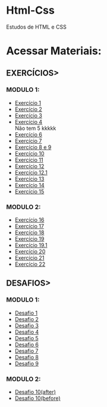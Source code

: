 # Html-Css
 Estudos de HTML e CSS

<h1>Acessar Materiais:</h1>
<h2>EXERCÍCIOS></h2>
<h3>MODULO 1:</h3>
<ul>
<li><a href="https://github.com/DiogoJP202/Html-Css/blob/main/Exerc%C3%ADcios/Modulo%201/Ex001/index.html" target="_blank">Exercício 1</a></li>
<li><a href="https://github.com/DiogoJP202/Html-Css/blob/main/Exerc%C3%ADcios/Modulo%201/Ex002/index.html" target="_blank">Exercício 2</a></li>
<li><a href="https://github.com/DiogoJP202/Html-Css/blob/main/Exerc%C3%ADcios/Modulo%201/Ex003/index.html" target="_blank">Exercício 3</a></li>
<li><a href="https://github.com/DiogoJP202/Html-Css/blob/main/Exerc%C3%ADcios/Modulo%201/Ex004/index.html" target="_blank">Exercício 4</a></li>
Não tem 5 kkkkk
<li><a href="https://github.com/DiogoJP202/Html-Css/blob/main/Exerc%C3%ADcios/Modulo%201/Ex006/index.html" target="_blank">Exercício 6</a></li>
<li><a href="https://github.com/DiogoJP202/Html-Css/blob/main/Exerc%C3%ADcios/Modulo%201/Ex007/index.html" target="_blank">Exercício 7</a></li>
<li><a href="https://github.com/DiogoJP202/Html-Css/blob/main/Exerc%C3%ADcios/Modulo%201/Ex008e009/index.html" target="_blank">Exercício 8 e 9</a></li>
<li><a href="https://github.com/DiogoJP202/Html-Css/blob/main/Exerc%C3%ADcios/Modulo%201/Ex010/index.html" target="_blank">Exercício 10</a></li>
<li><a href="https://github.com/DiogoJP202/Html-Css/blob/main/Exerc%C3%ADcios/Modulo%201/Ex011/index.html" target="_blank">Exercício 11</a></li>
<li><a href="https://github.com/DiogoJP202/Html-Css/blob/main/Exerc%C3%ADcios/Modulo%201/Ex012/index.html" target="_blank">Exercício 12</a></li>
<li><a href="https://github.com/DiogoJP202/Html-Css/blob/main/Exerc%C3%ADcios/Modulo%201/Ex012.1/index.html" target="_blank">Exercício 12.1</a></li>
<li><a href="https://github.com/DiogoJP202/Html-Css/blob/main/Exerc%C3%ADcios/Modulo%201/Ex013/index.html" target="_blank">Exercício 13</a></li>
<li><a href="https://github.com/DiogoJP202/Html-Css/blob/main/Exerc%C3%ADcios/Modulo%201/Ex014/index.html" target="_blank">Exercício 14</a></li>
<li><a href="https://github.com/DiogoJP202/Html-Css/blob/main/Exerc%C3%ADcios/Modulo%201/Ex015/index.html" target="_blank">Exercício 15</a></li>
</ul>
<h3>MODULO 2:</h3>
<ul>
<li><a href="https://github.com/DiogoJP202/Html-Css/blob/main/Exerc%C3%ADcios/Modulo%202/Ex016/index.html" target="_blank">Exercício 16</a></li>
<li><a href="https://github.com/DiogoJP202/Html-Css/blob/main/Exerc%C3%ADcios/Modulo%202/Ex017/index.html" target="_blank">Exercício 17</a></li>
<li><a href="https://github.com/DiogoJP202/Html-Css/blob/main/Exerc%C3%ADcios/Modulo%202/Ex018/index.html" target="_blank">Exercício 18</a></li>
<li><a href="https://github.com/DiogoJP202/Html-Css/blob/main/Exerc%C3%ADcios/Modulo%202/Ex019/index.html" target="_blank">Exercício 19</a></li>
<li><a href="https://github.com/DiogoJP202/Html-Css/blob/main/Exerc%C3%ADcios/Modulo%202/Ex019.1/index.html" target="_blank">Exercício 19.1</a></li>
<li><a href="https://github.com/DiogoJP202/Html-Css/blob/main/Exerc%C3%ADcios/Modulo%202/Ex020/index.html" target="_blank">Exercício 20</a></li>
<li><a href="https://github.com/DiogoJP202/Html-Css/blob/main/Exerc%C3%ADcios/Modulo%202/Ex021/index.html" target="_blank">Exercício 21</a></li>
<li><a href="https://github.com/DiogoJP202/Html-Css/blob/main/Exerc%C3%ADcios/Modulo%202/Ex022/index.html" target="_blank">Exercício 22</a></li>
</ul>
<h2>DESAFIOS></h2>
<h3>MODULO 1:</h3>
<ul>
<li><a href="https://github.com/DiogoJP202/Html-Css/blob/main/Desafios/Modulo%201/Desafio%20001/Index.html" target="_blank">Desafio 1</a></li>
<li><a href="https://github.com/DiogoJP202/Html-Css/blob/main/Desafios/Modulo%201/Desafio%20002/index.html" target="_blank">Desafio 2</a></li>
<li><a href="https://github.com/DiogoJP202/Html-Css/blob/main/Desafios/Modulo%201/Desafio%20003/Index.html" target="_blank">Desafio 3</a></li>
<li><a href="https://github.com/DiogoJP202/Html-Css/blob/main/Desafios/Modulo%201/Desafio%20004/Index.html" target="_blank">Desafio 4</a></li>
<li><a href="https://github.com/DiogoJP202/Html-Css/blob/main/Desafios/Modulo%201/Desafio%20005/Index.html" target="_blank">Desafio 5</a></li>
<li><a href="https://github.com/DiogoJP202/Html-Css/blob/main/Desafios/Modulo%201/Desafio%20006/index.html" target="_blank">Desafio 6</a></li>
<li><a href="https://github.com/DiogoJP202/Html-Css/blob/main/Desafios/Modulo%201/Desafio%20007/index.html" target="_blank">Desafio 7</a></li>
<li><a href="https://github.com/DiogoJP202/Html-Css/blob/main/Desafios/Modulo%201/Desafio%20008/index.html" target="_blank">Desafio 8</a></li>
<li><a href="https://github.com/DiogoJP202/Html-Css/blob/main/Desafios/Modulo%201/Desafio%20009/index.html" target="_blank">Desafio 9</a></li>
</ul>
<h3>MODULO 2:</h3>                       
<ul>                                           
<li><a href="https://github.com/DiogoJP202/Html-Css/blob/main/Desafios/Modulo%202/Desafio010(com%20a%20aula)/Android.html" target="_blank">Desafio 10(after)</a></li>
<li><a href="https://github.com/DiogoJP202/Html-Css/blob/main/Desafios/Modulo%202/desafio010(sem%20assistir%20a%20aula)/Android.html" target="_blank">Desafio 10(before)</a></li>
</ul>
